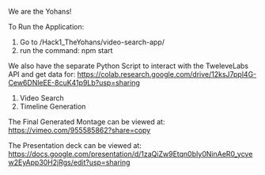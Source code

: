 We are the Yohans!

To Run the Application:
1. Go to /Hack1_TheYohans/video-search-app/
2. run the command: npm start

We also have the separate Python Script to interact with the TweleveLabs API and get data for:
https://colab.research.google.com/drive/12ksJ7ppl4G-Cew6DNleEE-8cuK41p9Lb?usp=sharing

1. Video Search 
2. Timeline Generation

The Final Generated Montage can be viewed at: 
https://vimeo.com/955585862?share=copy 

The Presentation deck can be viewed at:
https://docs.google.com/presentation/d/1zaQiZw9Etqn0bIy0NinAeR0_ycvew2EyApp30H2jRgs/edit?usp=sharing
